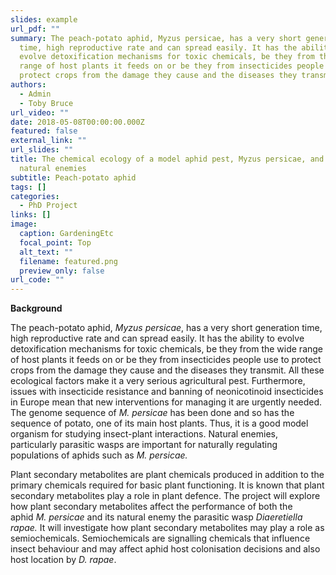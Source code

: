```yaml
---
slides: example
url_pdf: ""
summary: The peach-potato aphid, Myzus persicae, has a very short generation
  time, high reproductive rate and can spread easily. It has the ability to
  evolve detoxification mechanisms for toxic chemicals, be they from the wide
  range of host plants it feeds on or be they from insecticides people use to
  protect crops from the damage they cause and the diseases they transmit.
authors:
  - Admin
  - Toby Bruce
url_video: ""
date: 2018-05-08T00:00:00.000Z
featured: false
external_link: ""
url_slides: ""
title: The chemical ecology of a model aphid pest, Myzus persicae, and its
  natural enemies
subtitle: Peach-potato aphid
tags: []
categories:
  - PhD Project
links: []
image:
  caption: GardeningEtc
  focal_point: Top
  alt_text: ""
  filename: featured.png
  preview_only: false
url_code: ""
---
```

**Background**

The peach-potato aphid, *Myzus persicae*, has a very short generation time, high reproductive rate and can spread easily. It has the ability to evolve detoxification mechanisms for toxic chemicals, be they from the wide range of host plants it feeds on or be they from insecticides people use to protect crops from the damage they cause and the diseases they transmit. All these ecological factors make it a very serious agricultural pest. Furthermore, issues with insecticide resistance and banning of neonicotinoid insecticides in Europe mean that new interventions for managing it are urgently needed. The genome sequence of *M. persicae* has been done and so has the sequence of potato, one of its main host plants. Thus, it is a good model organism for studying insect-plant interactions. Natural enemies, particularly parasitic wasps are important for naturally regulating populations of aphids such as *M. persicae.* 



Plant secondary metabolites are plant chemicals produced in addition to the primary chemicals required for basic plant functioning. It is known that plant secondary metabolites play a role in plant defence. The project will explore how plant secondary metabolites affect the performance of both the aphid *M. persicae* and its natural enemy the parasitic wasp *Diaeretiella rapae.* It will investigate how plant secondary metabolites may play a role as semiochemicals. Semiochemicals are signalling chemicals that influence insect behaviour and may affect aphid host colonisation decisions and also host location by *D. rapae*.